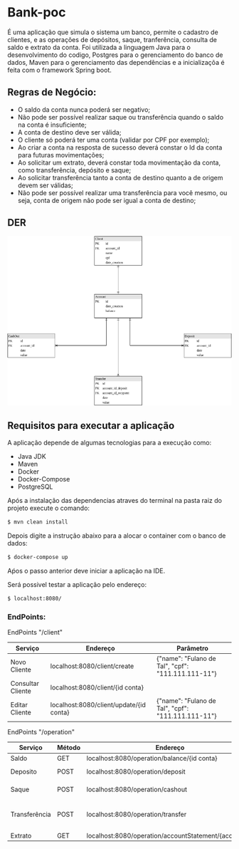 # Bank-poc

É uma aplicação que simula o sistema um banco, permite o cadastro de clientes, e as operações de depósitos, saque, tranferência, consulta de saldo e extrato da conta. Foi utilizada a linguagem Java para o desenvolvimento do codigo, Postgres para o gerenciamento do banco de dados, Maven para o gerenciamento das dependências e a inicializaçõa é feita com o framework Spring boot.

## Regras de Negócio:
- O saldo da conta nunca poderá ser negativo;
- Não pode ser possível realizar saque ou transferência quando o saldo na conta é
insuficiente;
- A conta de destino deve ser válida;
- O cliente só poderá ter uma conta (validar por CPF por exemplo);
- Ao criar a conta na resposta de sucesso deverá constar o Id da conta para futuras movimentações;
- Ao solicitar um extrato, deverá constar toda movimentação da conta, como
transferência, depósito e saque;
- Ao solicitar transferência tanto a conta de destino quanto a de origem devem ser
válidas;
- Não pode ser possível realizar uma transferência para você mesmo, ou seja, conta
de origem não pode ser igual a conta de destino;
## DER
![Diagrama de entidade e relacionamento](BankPocDER.png)

## Requisitos para executar a aplicação

A aplicação depende de algumas tecnologias para a execução como:
  - Java JDK
  - Maven
  - Docker
  - Docker-Compose
  - PostgreSQL


Após a instalação das dependencias atraves do terminal na pasta raiz do projeto execute o comando:
```sh
$ mvn clean install
```
Depois digite a instrução abaixo para a alocar o container com o banco de dados:
```sh
$ docker-compose up
```
Aṕos o passo anterior deve iniciar a aplicação na IDE.

Será possivel testar a aplicação pelo endereço:
```sh
$ localhost:8080/
```
### EndPoints:
 EndPoints "/client"


Serviço | Endereço | Parâmetro
------------ | ------------- | ------------- 
Novo Cliente | localhost:8080/client/create | {"name": "Fulano de Tal", "cpf": "111.111.111-11"}
Consultar Cliente | localhost:8080/client/{id conta} |
Editar Cliente | localhost:8080/client/update/{id conta} | {"name": "Fulano de Tal", "cpf": "111.111.111-11"}

EndPoints "/operation"

Serviço | Método | Endereço | Parâmetro
------------ | ------------ | ------------- | ------------- 
Saldo | GET | localhost:8080/operation/balance/{id conta} | 
Deposito | POST | localhost:8080/operation/deposit | {"accountId": 1,"value": 500}
Saque | POST | localhost:8080/operation/cashout | {"accountId": 2,"value": 140}
Transferência | POST | localhost:8080/operation/transfer | {"depositAccountid": 1, ,"recipientAccountid": 2, "value": 50.00}
Extrato | GET | localhost:8080/operation/accountStatement/{accountId} |